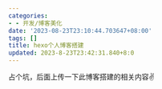 ```yaml
---
categories:
- - 开发/博客美化
date: '2023-08-23T23:10:44.703647+08:00'
tags: []
title: hexo个人博客搭建
updated: 2023-8-23T23:42:31.840+8:0
---
```

占个坑，后面上传一下此博客搭建的相关内容✌
